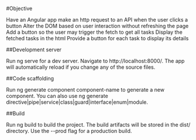 #Objective

Have an Angular app make an http request to an API when the user clicks a button
Alter the DOM based on user interaction without refreshing the page
Add a button so the user may trigger the fetch to get all tasks
Display the fetched tasks in the html
Provide a button for each task to display its details

##Development server

Run ng serve for a dev server. Navigate to http://localhost:8000/. The app will automatically reload if you change any of the source files.

##Code scaffolding

Run ng generate component component-name to generate a new component. You can also use ng generate directive|pipe|service|class|guard|interface|enum|module.

##Build

Run ng build to build the project. The build artifacts will be stored in the dist/ directory. Use the --prod flag for a production build.


